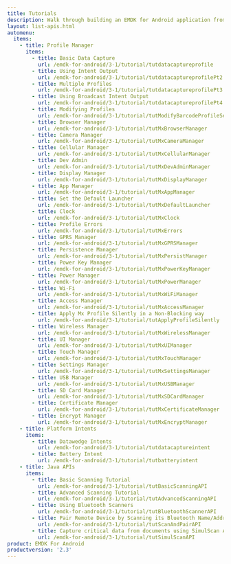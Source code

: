 ```yaml
---
title: Tutorials
description: Walk through building an EMDK for Android application from the ground up with one of the following tutorials. Each tutorial includes step by step instructions and associate code.
layout: list-apis.html
automenu:
  items:
    - title: Profile Manager
      items:
        - title: Basic Data Capture
          url: /emdk-for-android/3-1/tutorial/tutdatacaptureprofile
        - title: Using Intent Output
          url: /emdk-for-android/3-1/tutorial/tutdatacaptureprofilePt2
        - title: Multiple Profiles
          url: /emdk-for-android/3-1/tutorial/tutdatacaptureprofilePt3
        - title: Using Broadcast Intent Output
          url: /emdk-for-android/3-1/tutorial/tutdatacaptureprofilePt4
        - title: Modifying Profiles
          url: /emdk-for-android/3-1/tutorial/tutModifyBarcodeProfileSettings
        - title: Browser Manager
          url: /emdk-for-android/3-1/tutorial/tutMxBrowserManager
        - title: Camera Manager
          url: /emdk-for-android/3-1/tutorial/tutMxCameraManager
        - title: Cellular Manager
          url: /emdk-for-android/3-1/tutorial/tutMxCellularManager
        - title: Dev Admin
          url: /emdk-for-android/3-1/tutorial/tutMxDevAdminManager
        - title: Display Manager
          url: /emdk-for-android/3-1/tutorial/tutMxDisplayManager
        - title: App Manager
          url: /emdk-for-android/3-1/tutorial/tutMxAppManager
        - title: Set the Default Launcher
          url: /emdk-for-android/3-1/tutorial/tutMxDefaultLauncher
        - title: Clock
          url: /emdk-for-android/3-1/tutorial/tutMxClock
        - title: Profile Errors
          url: /emdk-for-android/3-1/tutorial/tutMxErrors
        - title: GPRS Manager
          url: /emdk-for-android/3-1/tutorial/tutMxGPRSManager
        - title: Persistence Manager
          url: /emdk-for-android/3-1/tutorial/tutMxPersistManager
        - title: Power Key Manager
          url: /emdk-for-android/3-1/tutorial/tutMxPowerKeyManager
        - title: Power Manager
          url: /emdk-for-android/3-1/tutorial/tutMxPowerManager
        - title: Wi-Fi
          url: /emdk-for-android/3-1/tutorial/tutMxWiFiManager
        - title: Access Manager
          url: /emdk-for-android/3-1/tutorial/tutMxAccessManager
        - title: Apply Mx Profile Silently in a Non-Blocking way
          url: /emdk-for-android/3-1/tutorial/tutApplyProfileSilently
        - title: Wireless Manager
          url: /emdk-for-android/3-1/tutorial/tutMxWirelessManager
        - title: UI Manager
          url: /emdk-for-android/3-1/tutorial/tutMxUIManager
        - title: Touch Manager
          url: /emdk-for-android/3-1/tutorial/tutMxTouchManager
        - title: Settings Manager
          url: /emdk-for-android/3-1/tutorial/tutMxSettingsManager
        - title: USB Manager
          url: /emdk-for-android/3-1/tutorial/tutMxUSBManager
        - title: SD Card Manager
          url: /emdk-for-android/3-1/tutorial/tutMxSDCardManager
        - title: Certificate Manager
          url: /emdk-for-android/3-1/tutorial/tutMxCertificateManager
        - title: Encrypt Manager
          url: /emdk-for-android/3-1/tutorial/tutMxEncryptManager
    - title: Platform Intents
      items:
        - title: Datawedge Intents
          url: /emdk-for-android/3-1/tutorial/tutdatacaptureintent
        - title: Battery Intent
          url: /emdk-for-android/3-1/tutorial/tutbatteryintent
    - title: Java APIs
      items:
        - title: Basic Scanning Tutorial
          url: /emdk-for-android/3-1/tutorial/tutBasicScanningAPI
        - title: Advanced Scanning Tutorial
          url: /emdk-for-android/3-1/tutorial/tutAdvancedScanningAPI
        - title: Using Bluetooth Scanners
          url: /emdk-for-android/3-1/tutorial/tutBluetoothScannerAPI
        - title: Pair Remote Device by Scanning its Bluetooth Name/Address
          url: /emdk-for-android/3-1/tutorial/tutScanAndPairAPI
        - title: Capture critical data from documents using SimulScan API
          url: /emdk-for-android/3-1/tutorial/tutSimulScanAPI
product: EMDK For Android
productversion: '2.3'
---
```













